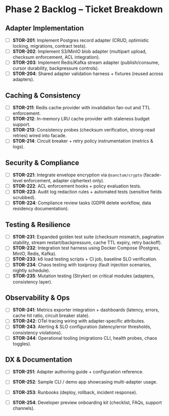 # Phase 2 Backlog – Ticket Breakdown

## Adapter Implementation
- [ ] **STOR-201**: Implement Postgres record adapter (CRUD, optimistic locking, migrations, contract tests).
- [ ] **STOR-202**: Implement S3/MinIO blob adapter (multipart upload, checksum enforcement, ACL integration).
- [ ] **STOR-203**: Implement Redis/Kafka stream adapter (publish/consume, cursor durability, backpressure controls).
- [ ] **STOR-204**: Shared adapter validation harness + fixtures (reused across adapters).

## Caching & Consistency
- [ ] **STOR-211**: Redis cache provider with invalidation fan-out and TTL enforcement.
- [ ] **STOR-212**: In-memory LRU cache provider with staleness budget support.
- [ ] **STOR-213**: Consistency probes (checksum verification, strong-read retries) wired into facade.
- [ ] **STOR-214**: Circuit breaker + retry policy instrumentation (metrics & logs).

## Security & Compliance
- [ ] **STOR-221**: Integrate envelope encryption via `@sanctum/crypto` (facade-level enforcement, adapter ciphertext only).
- [ ] **STOR-222**: ACL enforcement hooks + policy evaluation tests.
- [ ] **STOR-223**: Audit log redaction rules + automated tests (sensitive fields scrubbed).
- [ ] **STOR-224**: Compliance review tasks (GDPR delete workflow, data residency documentation).

## Testing & Resilience
- [ ] **STOR-231**: Expanded golden test suite (checksum mismatch, pagination stability, stream restart/backpressure, cache TTL expiry, retry backoff).
- [ ] **STOR-232**: Integration test harness using Docker Compose (Postgres, MinIO, Redis, Kafka).
- [ ] **STOR-233**: k6 load testing scripts + CI job, baseline SLO verification.
- [ ] **STOR-234**: Chaos testing with toxiproxy (fault injection scenarios, nightly schedule).
- [ ] **STOR-235**: Mutation testing (Stryker) on critical modules (adapters, consistency layer).

## Observability & Ops
- [ ] **STOR-241**: Metrics exporter integration + dashboards (latency, errors, cache hit ratio, circuit breaker state).
- [ ] **STOR-242**: OTel tracing wiring with adapter-specific attributes.
- [ ] **STOR-243**: Alerting & SLO configuration (latency/error thresholds, consistency violations).
- [ ] **STOR-244**: Operational tooling (migrations CLI, health probes, chaos toggles).

## DX & Documentation
- [ ] **STOR-251**: Adapter authoring guide + configuration reference.
- [ ] **STOR-252**: Sample CLI / demo app showcasing multi-adapter usage.
- [ ] **STOR-253**: Runbooks (deploy, rollback, incident response).
- [ ] **STOR-254**: Developer preview onboarding kit (checklist, FAQs, support channels).


